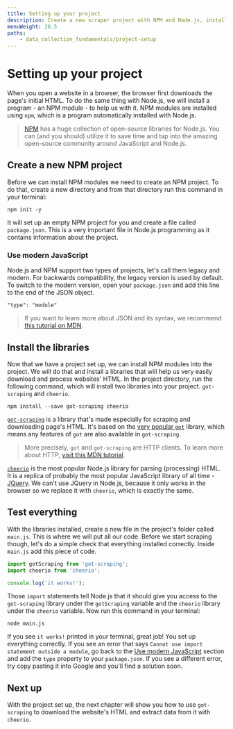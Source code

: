 ```yaml
---
title: Setting up your project
description: Create a new scraper project with NPM and Node.js, install libraries and test that everything works correctly.
menuWeight: 20.5
paths:
    - data_collection_fundamentals/project-setup
---
```


# [](#setting-up) Setting up your project

When you open a website in a browser, the browser first downloads the page's initial HTML. To do the same thing with Node.js, we will install a program - an NPM module - to help us with it. NPM modules are installed using `npm`, which is a program automatically installed with Node.js.

> [NPM](https://www.npmjs.com/) has a huge collection of open-source libraries for Node.js. You can (and you should) utilize it to save time and tap into the amazing open-source community around JavaScript and Node.js.


## [](#create-project) Create a new NPM project

Before we can install NPM modules we need to create an NPM project. To do that, create a new directory and from that directory run this command in your terminal:

```shell
npm init -y
```

It will set up an empty NPM project for you and create a file called `package.json`. This is a very important file in Node.js programming as it contains information about the project.

### [](#modern-javascript) Use modern JavaScript

Node.js and NPM support two types of projects, let's call them legacy and modern. For backwards compatibility, the legacy version is used by default. To switch to the modern version, open your `package.json` and add this line to the end of the JSON object.

```text
"type": "module"
```

> If you want to learn more about JSON and its syntax, we recommend [this tutorial on MDN](https://developer.mozilla.org/en-US/docs/Learn/JavaScript/Objects/JSON).

## [](#install-libraries) Install the libraries

Now that we have a project set up, we can install NPM modules into the project. We will do that and install a libraries that will help us very easily download and process websites' HTML. In the project directory, run the following command, which will install two libraries into your project. `got-scraping` and `cheerio`.

```shell
npm install --save got-scraping cheerio
```

[`got-scraping`](https://github.com/apify/got-scraping) is a library that's made especially for scraping and downloading page's HTML. It's based on the [very popular `got`](https://github.com/sindresorhus/got) library, which means any features of `got` are also available in `got-scraping`.

> More precisely, `got` and `got-scraping` are HTTP clients. To learn more about HTTP, [visit this MDN tutorial](https://developer.mozilla.org/en-US/docs/Web/HTTP/Basics_of_HTTP).

[`cheerio`](https://github.com/cheeriojs/cheerio) is the most popular Node.js library for parsing (processing) HTML. It is a replica of probably the most popular JavaScript library of all time - [JQuery](https://jquery.com/). We can't use JQuery in Node.js, because it only works in the browser so we replace it with `cheerio`, which is exactly the same.

## [](#test) Test everything

With the libraries installed, create a new file in the project's folder called `main.js`. This is where we will put all our code. Before we start scraping though, let's do a simple check that everything installed correctly. Inside `main.js` add this piece of code.

```js
import gotScraping from 'got-scraping';
import cheerio from 'cheerio';

console.log('it works!');
```

Those `import` statements tell Node.js that it should give you access to the `got-scraping` library under the `gotScraping` variable and the `cheerio` library under the `cheerio` variable. Now run this command in your terminal:

```shell
node main.js
```

If you see `it works!` printed in your terminal, great job! You set up everything correctly. If you see an error that says `Cannot use import statement outside a module`, go back to the [Use modern JavaScript](#use-modern-javascript) section and add the `type` property to your `package.json`. If you see a different error, try copy pasting it into Google and you'll find a solution soon.

## [](#next) Next up

With the project set up, the next chapter will show you how to use `got-scraping` to download the website's HTML and extract data from it with `cheerio`.
